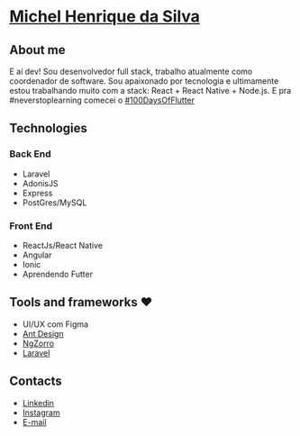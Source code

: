 # [Michel Henrique da Silva](https://www.linkedin.com/in/michelhenriquesilva/)

## About me
E aí dev! Sou desenvolvedor full stack, trabalho atualmente como coordenador de software. Sou apaixonado por tecnologia e ultimamente estou trabalhando muito com a stack: React + React Native + Node.js. E pra #neverstoplearning comecei o [#100DaysOfFlutter](https://github.com/michelhenriquesilva/100-days-of-flutter)

## Technologies
### Back End
- Laravel
- AdonisJS
- Express
- PostGres/MySQL

### Front End
- ReactJs/React Native
- Angular
- Ionic
- Aprendendo Futter

## Tools and frameworks ❤
- UI/UX com Figma
- [Ant Design](https://ant.design/)
- [NgZorro](https://ng.ant.design/docs/introduce/en)
- [Laravel](https://laravel.com)

## Contacts
- [Linkedin](https://linkedin.com/in/michelhenriquesilva)
- [Instagram](https://instagram.com/henrique.michel)
- [E-mail](mailto:michelhenrsilva@gmail.com)
